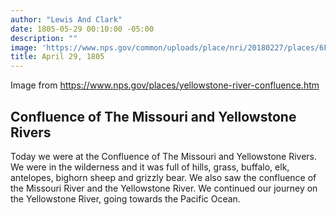 ```yaml
---
author: "Lewis And Clark"
date: 1805-05-29 00:10:00 -05:00
description: ""
image: 'https://www.nps.gov/common/uploads/place/nri/20180227/places/6F192B6F-1DD8-B71B-0B57D1BD99ED6438/6F192B6F-1DD8-B71B-0B57D1BD99ED6438.jpg'
title: April 29, 1805
---
```

Image from https://www.nps.gov/places/yellowstone-river-confluence.htm
## Confluence of The Missouri and Yellowstone Rivers
Today we were at the Confluence of The Missouri and Yellowstone Rivers. We were in the wilderness and it was full of hills, grass, buffalo, elk, antelopes, bighorn sheep and grizzly bear.  We also saw the confluence of the Missouri River and the Yellowstone River. We continued our journey on the Yellowstone River, going towards the Pacific Ocean.
